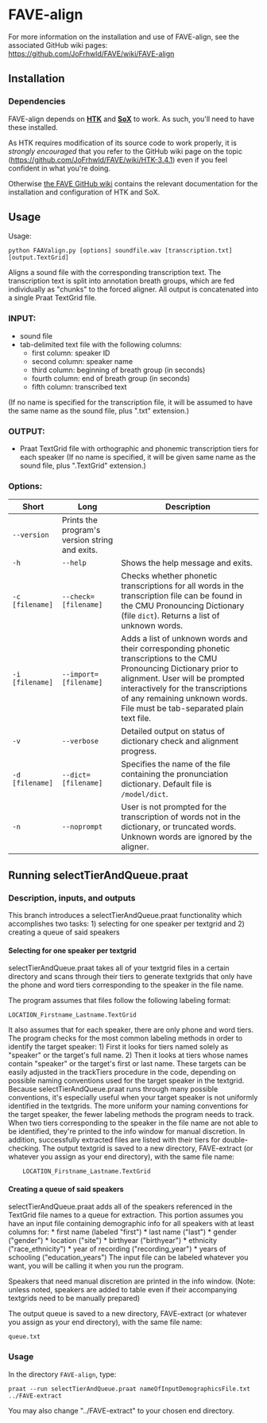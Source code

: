 # FAVE-align

For more information on the installation and use of FAVE-align, see the associated GitHub wiki pages: 
https://github.com/JoFrhwld/FAVE/wiki/FAVE-align

## Installation

### Dependencies

FAVE-align depends on **[HTK](http://htk.eng.cam.ac.uk/)** and **[SoX](http://sox.sourceforge.net/)** to work. 
As such, you'll need to have these installed.

As HTK requires modification of its source code to work properly, it is *strongly encouraged* that you refer to the GitHub wiki page on the topic (https://github.com/JoFrhwld/FAVE/wiki/HTK-3.4.1) even if you feel confident in what you're doing.

Otherwise [the FAVE GitHub wiki](https://github.com/JoFrhwld/FAVE/wiki) contains the relevant documentation for the installation and configuration of HTK and SoX.

## Usage

Usage:  

    python FAAValign.py [options] soundfile.wav [transcription.txt] [output.TextGrid]

Aligns a sound file with the corresponding transcription text. 
The transcription text is split into annotation breath groups, which are fed individually as "chunks" to the forced aligner. 
All output is concatenated into a single Praat TextGrid file.

### INPUT:

- sound file
- tab-delimited text file with the following columns:
    * first column:   speaker ID
    * second column:  speaker name
    * third column:   beginning of breath group (in seconds)
    * fourth column:  end of breath group (in seconds)
    * fifth column:   transcribed text

(If no name is specified for the transcription file, it will be assumed to have the same name as the sound file, plus ".txt" extension.)

### OUTPUT:
- Praat TextGrid file with orthographic and phonemic transcription tiers for
each speaker (If no name is specified, it will be given same name as the sound
file, plus ".TextGrid" extension.)

### Options:

Short | Long | Description
------ | -----| ------
 | `--version`  | Prints the program's version string and exits.
`-h` | `--help`  | Shows the help message and exits.
`-c [filename]` | `--check=[filename]`  | Checks whether phonetic transcriptions for all words in the transcription file can be found in the CMU Pronouncing Dictionary (file `dict`).  Returns a list of unknown words.
`-i [filename]` | `--import=[filename]`  | Adds a list of unknown words and their corresponding phonetic transcriptions to the CMU Pronouncing Dictionary prior to alignment.  User will be prompted interactively for the transcriptions of any remaining unknown words.  File must be tab-separated plain text file.
`-v` | `--verbose` | Detailed output on status of dictionary check and alignment progress.
`-d [filename]` | `--dict=[filename]` | Specifies the name of the file containing the pronunciation dictionary.  Default file is `/model/dict`.
`-n` | `--noprompt` | User is not prompted for the transcription of words not in the dictionary, or truncated words.  Unknown words are ignored by the aligner.


## Running selectTierAndQueue.praat

### Description, inputs, and outputs
This branch introduces a selectTierAndQueue.praat functionality which accomplishes two tasks: 1) selecting for one speaker per textgrid and 2) creating a queue of said speakers

#### Selecting for one speaker per textgrid

selectTierAndQueue.praat takes all of your textgrid files in a certain directory and scans through their tiers to generate textgrids that only have the phone and word tiers corresponding to the speaker in the file name.

The program assumes that files follow the following labeling format:

    LOCATION_Firstname_Lastname.TextGrid
    
It also assumes that for each speaker, there are only phone and word tiers. The program checks for the most common labeling methods in order to identify the target speaker: 
			1) First it looks for tiers named solely as "speaker" or the target's 
 			   full name. 
			2) Then it looks at tiers whose names contain "speaker" or the 
			   target's first or last name. 
		These targets can be easily adjusted in the trackTiers procedure in the code, depending on possible naming conventions used for the target speaker in the textgrid. Because selectTierAndQueue.praat runs through many possible conventions, it's especially useful when your target speaker is not uniformly identified in the textgrids. The more uniform your naming conventions for the target speaker, the fewer labeling methods the program needs to track.
        When two tiers corresponding to the speaker in the file name are not able to be identified, they're printed to the info window for manual discretion. In addition, successfully extracted files are listed with their tiers for double-checking.
	The output textgrid is saved to a new directory, FAVE-extract (or whatever you assign as your end directory), with the same file name:

	    LOCATION_Firstname_Lastname.TextGrid

#### Creating a queue of said speakers

selectTierAndQueue.praat adds all of the speakers referenced in the TextGrid file names to a queue for extraction. 
		This portion assumes you have an input file containing demographic info for all speakers with at least columns for:
		* first name (labeled "first")
		* last name ("last")
		* gender ("gender") 
		* location ("site")
		* birthyear ("birthyear")
		* ethnicity ("race_ethnicity")
 		* year of recording ("recording_year")
		* years of schooling ("education_years")
The input file can be labeled whatever you want, you will be calling it when you run the program.

Speakers that need manual discretion are printed in the info window.
(Note: unless noted, speakers are added to table even if their accompanying textgrids need to be manually prepared)

The output queue is saved to a new directory, FAVE-extract (or whatever you assign as your end directory), with the same file name:

	queue.txt

### Usage

In the directory `FAVE-align`, type:

    praat --run selectTierAndQueue.praat nameOfInputDemographicsFile.txt ../FAVE-extract

You may also change "../FAVE-extract" to your chosen end directory.
